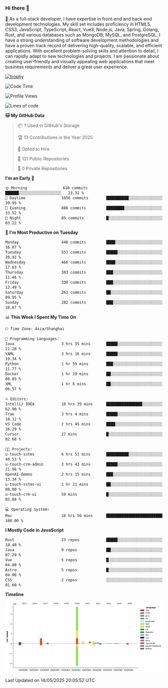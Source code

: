 ### Hi there 👋

🌱 As a full-stack developer, I have expertise in front-end and back-end development technologies. My skill set includes proficiency in HTML5, CSS3, JavaScript, TypeScript, React, Vue3, Node.js, Java, Spring, Golang, Rust, and various databases such as MongoDB, MySQL, and PostgreSQL. I have a strong understanding of software development methodologies and have a proven track record of delivering high-quality, scalable, and efficient applications. With excellent problem-solving skills and attention to detail, I can rapidly adapt to new technologies and projects. I am passionate about creating user-friendly and visually appealing web applications that meet business requirements and deliver a great user experience.

[![trophy](https://github-profile-trophy.vercel.app/?username=elton&rank=SECRET,SSS,SS,S,AAA,AA,A&theme=onedark&no-frame=true&margin-w=10)](https://github.com/ryo-ma/github-profile-trophy)

<!--START_SECTION:waka-->
![Code Time](http://img.shields.io/badge/Code%20Time-1%2C628%20hrs%2037%20mins-blue)

![Profile Views](http://img.shields.io/badge/Profile%20Views-0-blue)

![Lines of code](https://img.shields.io/badge/From%20Hello%20World%20I%27ve%20Written-5.6%20million%20lines%20of%20code-blue)

**🐱 My GitHub Data** 

> 📦 ? Used in GitHub's Storage 
 > 
> 🏆 13 Contributions in the Year 2025
 > 
> 💼 Opted to Hire
 > 
> 📜 131 Public Repositories 
 > 
> 🔑 0 Private Repositories 
 > 
**I'm an Early 🐤** 

```text
🌞 Morning                616 commits         ██████░░░░░░░░░░░░░░░░░░░   23.31 % 
🌆 Daytime                1056 commits        ██████████░░░░░░░░░░░░░░░   39.95 % 
🌃 Evening                886 commits         ████████░░░░░░░░░░░░░░░░░   33.52 % 
🌙 Night                  85 commits          █░░░░░░░░░░░░░░░░░░░░░░░░   03.22 % 
```
📅 **I'm Most Productive on Tuesday** 

```text
Monday                   446 commits         ████░░░░░░░░░░░░░░░░░░░░░   16.87 % 
Tuesday                  553 commits         █████░░░░░░░░░░░░░░░░░░░░   20.92 % 
Wednesday                466 commits         ████░░░░░░░░░░░░░░░░░░░░░   17.63 % 
Thursday                 303 commits         ███░░░░░░░░░░░░░░░░░░░░░░   11.46 % 
Friday                   330 commits         ███░░░░░░░░░░░░░░░░░░░░░░   12.49 % 
Saturday                 263 commits         ██░░░░░░░░░░░░░░░░░░░░░░░   09.95 % 
Sunday                   282 commits         ███░░░░░░░░░░░░░░░░░░░░░░   10.67 % 
```


📊 **This Week I Spent My Time On** 

```text
🕑︎ Time Zone: Asia/Shanghai

💬 Programming Languages: 
Java                     3 hrs 35 mins       █████░░░░░░░░░░░░░░░░░░░░   21.20 % 
YAML                     3 hrs 16 mins       █████░░░░░░░░░░░░░░░░░░░░   19.34 % 
Python                   1 hr 59 mins        ███░░░░░░░░░░░░░░░░░░░░░░   11.77 % 
Docker                   1 hr 29 mins        ██░░░░░░░░░░░░░░░░░░░░░░░   08.85 % 
XML                      1 hr 6 mins         ██░░░░░░░░░░░░░░░░░░░░░░░   06.57 % 

🔥 Editors: 
IntelliJ IDEA            10 hrs 39 mins      ████████████████░░░░░░░░░   62.90 % 
Trae                     3 hrs 4 mins        █████░░░░░░░░░░░░░░░░░░░░   18.12 % 
VS Code                  2 hrs 45 mins       ████░░░░░░░░░░░░░░░░░░░░░   16.29 % 
Cursor                   27 mins             █░░░░░░░░░░░░░░░░░░░░░░░░   02.68 % 

🐱‍💻 Projects: 
u-touch-sstms            6 hrs 51 mins       ██████████░░░░░░░░░░░░░░░   40.53 % 
u-touch-crm-admin        3 hrs 43 mins       █████░░░░░░░░░░░░░░░░░░░░   21.96 % 
OpenAI-demno             2 hrs 15 mins       ███░░░░░░░░░░░░░░░░░░░░░░   13.34 % 
u-touch-sstms-ui         1 hr 21 mins        ██░░░░░░░░░░░░░░░░░░░░░░░   08.00 % 
u-touch-crm-ui           59 mins             █░░░░░░░░░░░░░░░░░░░░░░░░   05.88 % 

💻 Operating System: 
Mac                      16 hrs 56 mins      █████████████████████████   100.00 % 
```

**I Mostly Code in JavaScript** 

```text
Rust                     23 repos            █████░░░░░░░░░░░░░░░░░░░░   18.40 % 
Java                     9 repos             ██░░░░░░░░░░░░░░░░░░░░░░░   07.20 % 
Vue                      5 repos             █░░░░░░░░░░░░░░░░░░░░░░░░   04.00 % 
Astro                    5 repos             █░░░░░░░░░░░░░░░░░░░░░░░░   04.00 % 
CSS                      2 repos             ░░░░░░░░░░░░░░░░░░░░░░░░░   01.60 % 
```



**Timeline**

![Lines of Code chart](https://raw.githubusercontent.com/elton/elton/main/assets/bar_graph.png)


 Last Updated on 14/05/2025 20:05:52 UTC
<!--END_SECTION:waka-->

<!--
**elton/elton** is a ✨ _special_ ✨ repository because its `README.md` (this file) appears on your GitHub profile.

Here are some ideas to get you started:

- 🔭 I’m currently working on ...
- 🌱 I’m currently learning ...
- 👯 I’m looking to collaborate on ...
- 🤔 I’m looking for help with ...
- 💬 Ask me about ...
- 📫 How to reach me: ...
- 😄 Pronouns: ...
- ⚡ Fun fact: ...
-->
